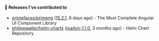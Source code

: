 #### 🔭 Releases I've contributed to

- [primefaces/primeng](https://github.com/primefaces/primeng) ([15.2.1](https://github.com/primefaces/primeng/releases/tag/15.2.1), 6 days ago) - The Most Complete Angular UI Component Library
- [philippwaller/helm-charts](https://github.com/philippwaller/helm-charts) ([inadyn-1.1.0](https://github.com/philippwaller/helm-charts/releases/tag/inadyn-1.1.0), 3 months ago) - Helm Chart Repository
